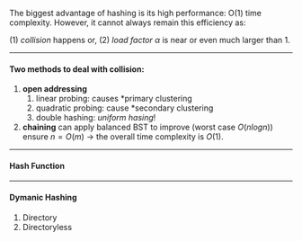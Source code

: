 The biggest advantage of hashing is its high performance: O(1) time complexity.
However, it cannot always remain this efficiency as:

(1) *collision* happens or,
(2) *load factor* $\alpha$ is near or even much larger than $1$.

--------------------------------------------------------------------------
#### Two methods to deal with **collision**:

1. **open addressing**
	1. linear probing: causes *primary clustering
	2. quadratic probing: cause *secondary clustering
	3. double hashing: *uniform hasing*!
2. **chaining**
		can apply balanced BST to improve (worst case $O(nlogn)$)
		ensure $n = O(m)$ → the overall time complexity is $O(1)$.

--------------------------------------------------------------------------
#### Hash Function

--------------------------------------------------------------------------
#### Dymanic Hashing

1. Directory
2. Directoryless

